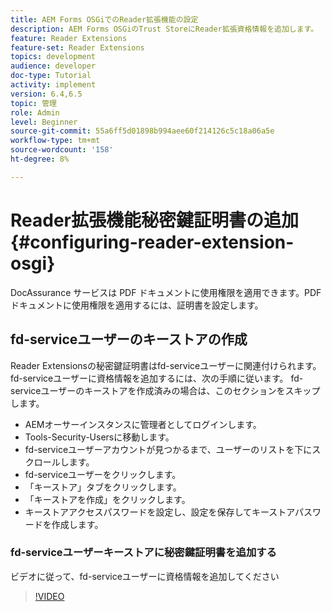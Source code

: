 ```yaml
---
title: AEM Forms OSGiでのReader拡張機能の設定
description: AEM Forms OSGiのTrust StoreにReader拡張資格情報を追加します。
feature: Reader Extensions
feature-set: Reader Extensions
topics: development
audience: developer
doc-type: Tutorial
activity: implement
version: 6.4,6.5
topic: 管理
role: Admin
level: Beginner
source-git-commit: 55a6ff5d01898b994aee60f214126c5c18a06a5e
workflow-type: tm+mt
source-wordcount: '158'
ht-degree: 8%

---
```



# Reader拡張機能秘密鍵証明書の追加{#configuring-reader-extension-osgi}

DocAssurance サービスは PDF ドキュメントに使用権限を適用できます。PDFドキュメントに使用権限を適用するには、証明書を設定します。

## fd-serviceユーザーのキーストアの作成

Reader Extensionsの秘密鍵証明書はfd-serviceユーザーに関連付けられます。 fd-serviceユーザーに資格情報を追加するには、次の手順に従います。 fd-serviceユーザーのキーストアを作成済みの場合は、このセクションをスキップします。

* AEMオーサーインスタンスに管理者としてログインします。
* Tools-Security-Usersに移動します。
* fd-serviceユーザーアカウントが見つかるまで、ユーザーのリストを下にスクロールします。
* fd-serviceユーザーをクリックします。
* 「キーストア」タブをクリックします。
* 「キーストアを作成」をクリックします。
* キーストアアクセスパスワードを設定し、設定を保存してキーストアパスワードを作成します。

### fd-serviceユーザーキーストアに秘密鍵証明書を追加する

ビデオに従って、fd-serviceユーザーに資格情報を追加してください

>[!VIDEO](https://video.tv.adobe.com/v/335849?quality=9&learn=on)











